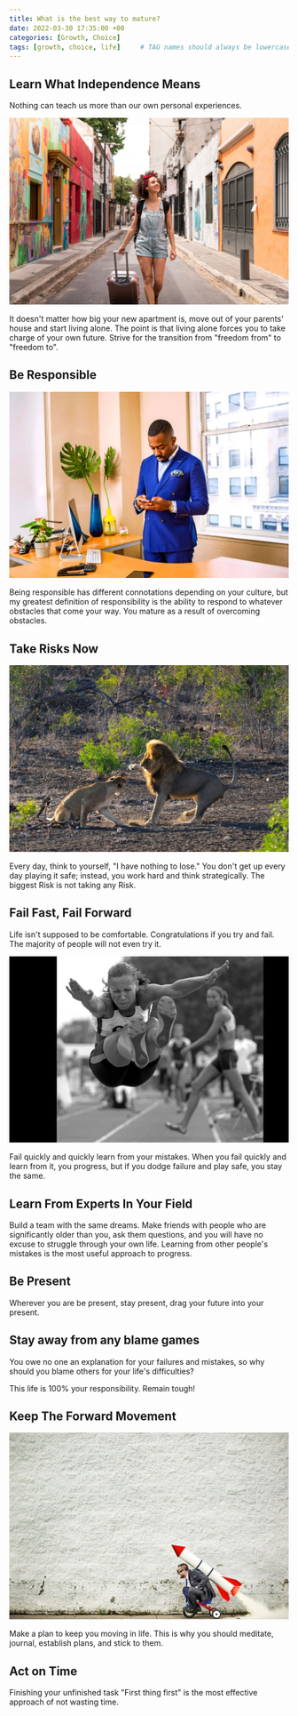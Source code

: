 ```yaml
---
title: What is the best way to mature?
date: 2022-03-30 17:35:00 +00
categories: [Growth, Choice]
tags: [growth, choice, life]     # TAG names should always be lowercase
---
```


## Learn What Independence Means

Nothing can teach us more than our own personal experiences.

![independent woman](/assets/img/independent-woman.png)

It doesn't matter how big your new apartment is, move out of your parents' house and start living alone. The point is that living alone forces you to take charge of your own future. Strive for the transition from "freedom from" to "freedom to".

## Be Responsible

![be Responsible](/assets/img/be-responsible.jpg)

Being responsible has different connotations depending on your culture, but my greatest definition of responsibility is the ability to respond to whatever obstacles that come your way. You mature as a result of overcoming obstacles.

## Take Risks Now

![tak risk](/assets/img/take-risk.jpg)

Every day, think to yourself, "I have nothing to lose." You don't get up every day playing it safe; instead, you work hard and think strategically. The biggest Risk is not taking any Risk.

## Fail Fast, Fail Forward

Life isn't supposed to be comfortable. Congratulations if you try and fail. The majority of people will not even try it.

![fail forward](/assets/img/fail-forward.jpg)

Fail quickly and quickly learn from your mistakes. When you fail quickly and learn from it, you progress, but if you dodge failure and play safe, you stay the same.

## Learn From Experts In Your Field

Build a team with the same dreams. Make friends with people who are significantly older than you, ask them questions, and you will have no excuse to struggle through your own life. Learning from other people's mistakes is the most useful approach to progress.

## Be Present

Wherever you are be present, stay present, drag your future into your present.

## Stay away from any blame games

You owe no one an explanation for your failures and mistakes, so why should you blame others for your life's difficulties?

This life is 100% your responsibility. Remain tough!

## Keep The Forward Movement

![forward movement](/assets/img/forward-movement.jpg)

Make a plan to keep you moving in life. This is why you should meditate, journal, establish plans, and stick to them.

## Act on Time

Finishing your unfinished task "First thing first" is the most effective approach of not wasting time.
